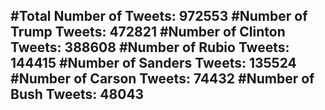 #Total Number of Tweets: 972553 
#Number of Trump Tweets: 472821
#Number of Clinton Tweets: 388608
#Number of Rubio Tweets: 144415
#Number of Sanders Tweets: 135524
#Number of Carson Tweets: 74432
#Number of Bush Tweets: 48043
---
